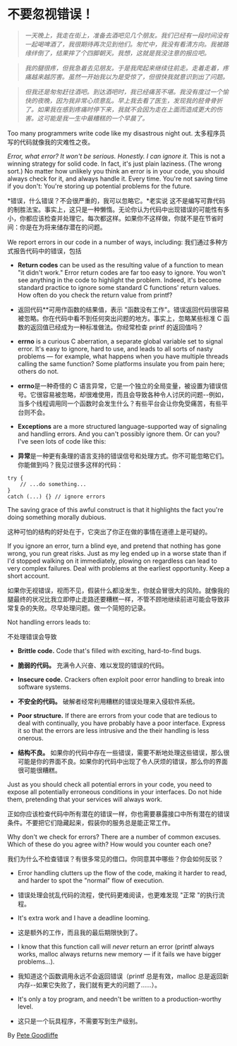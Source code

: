 # 不要忽视错误！

> _一天晚上，我走在街上，准备去酒吧见几个朋友。我们已经有一段时间没有一起喝啤酒了，我很期待再次见到他们。匆忙中，我没有看清方向。我被路缘绊倒了，结果摔了个四脚朝天。我想，这就是我没注意的报应吧。_

> _我的腿很疼，但我急着去见朋友。于是我爬起来继续往前走。走着走着，疼痛越来越厉害。虽然一开始我以为是受惊了，但很快我就意识到出了问题。_

> _但我还是匆匆赶往酒吧。到达酒吧时，我已经痛苦不堪。我没有度过一个愉快的夜晚，因为我非常心烦意乱。早上我去看了医生，发现我的胫骨骨折了。如果我在感到疼痛时停下来，我就不会因为走在上面而造成更大的伤害。这可能是我一生中最糟糕的一个早晨了。_

Too many programmers write code like my disastrous night out.
太多程序员写的代码就像我的灾难性之夜。

_Error, what error? It won't be serious. Honestly. I can ignore it._ This is not a winning strategy for solid code. In fact, it's just plain laziness. (The wrong sort.) No matter how unlikely you think an error is in your code, you should always check for it, and always handle it. Every time. You're not saving time if you don't: You're storing up potential problems for the future.

*错误，什么错误？不会很严重的，我可以忽略它。*老实说 这不是编写可靠代码的制胜法宝。事实上，这只是一种懒惰。无论你认为代码中出现错误的可能性有多小，你都应该检查并处理它。每次都这样。如果你不这样做，你就不是在节省时间：你是在为将来储存潜在的问题。

We report errors in our code in a number of ways, including:
我们通过多种方式报告代码中的错误，包括

- **Return codes** can be used as the resulting value of a function to mean "it didn't work." Error return codes are far too easy to ignore. You won't see anything in the code to highlight the problem. Indeed, it's become standard practice to ignore some standard C functions' return values. How often do you check the return value from printf?

- 返回代码\*\*可用作函数的结果值，表示 "函数没有工作"。错误返回代码很容易被忽略。你在代码中看不到任何突出问题的地方。事实上，忽略某些标准 C 函数的返回值已经成为一种标准做法。你经常检查 printf 的返回值吗？

- **errno** is a curious C aberration, a separate global variable set to signal error. It's easy to ignore, hard to use, and leads to all sorts of nasty problems — for example, what happens when you have multiple threads calling the same function? Some platforms insulate you from pain here; others do not.
- **errno**是一种奇怪的 C 语言异常，它是一个独立的全局变量，被设置为错误信号。它很容易被忽略，却很难使用，而且会导致各种令人讨厌的问题--例如，当多个线程调用同一个函数时会发生什么？有些平台会让你免受痛苦，有些平台则不会。

- **Exceptions** are a more structured language-supported way of signaling and handling errors. And you can't possibly ignore them. Or can you? I've seen lots of code like this:
- **异常**是一种更有条理的语言支持的错误信号和处理方式。你不可能忽略它们。你能做到吗？我见过很多这样的代码：

```
try {
    // ...do something...
}
catch (...) {} // ignore errors
```

The saving grace of this awful construct is that it highlights the fact you're doing something morally dubious.

这种可怕的结构的好处在于，它突出了你正在做的事情在道德上是可疑的。

If you ignore an error, turn a blind eye, and pretend that nothing has gone wrong, you run great risks. Just as my leg ended up in a worse state than if I'd stopped walking on it immediately, plowing on regardless can lead to very complex failures. Deal with problems at the earliest opportunity. Keep a short account.

如果你无视错误，视而不见，假装什么都没发生，你就会冒很大的风险。就像我的腿最终的状况比我立即停止走路还要糟糕一样，不管不顾地继续前进可能会导致非常复杂的失败。尽早处理问题。做一个简短的记录。

Not handling errors leads to:

不处理错误会导致

- **Brittle code.** Code that's filled with exciting, hard-to-find bugs.
- **脆弱的代码。** 充满令人兴奋、难以发现的错误的代码。

- **Insecure code.** Crackers often exploit poor error handling to break into software systems.
- **不安全的代码。** 破解者经常利用糟糕的错误处理来入侵软件系统。

- **Poor structure.** If there are errors from your code that are tedious to deal with continually, you have probably have a poor interface. Express it so that the errors are less intrusive and the their handling is less onerous.
- **结构不良。** 如果你的代码中存在一些错误，需要不断地处理这些错误，那么很可能是你的界面不良。如果你的代码中出现了令人厌烦的错误，那么你的界面很可能很糟糕。

Just as you should check all potential errors in your code, you need to expose all potentially erroneous conditions in your interfaces. Do not hide them, pretending that your services will always work.

正如你应该检查代码中所有潜在的错误一样，你也需要暴露接口中所有潜在的错误条件。不要把它们隐藏起来，假装你的服务总是能正常工作。

Why don't we check for errors? There are a number of common excuses. Which of these do you agree with? How would you counter each one?

我们为什么不检查错误？有很多常见的借口。你同意其中哪些？你会如何反驳？

- Error handling clutters up the flow of the code, making it harder to read, and harder to spot the "normal" flow of execution.
- 错误处理会扰乱代码的流程，使代码更难阅读，也更难发现 "正常 "的执行流程。

- It's extra work and I have a deadline looming.
- 这是额外的工作，而且我的最后期限快到了。

- I know that this function call will _never_ return an error (printf always works, malloc always returns new memory — if it fails we have bigger problems...).
- 我知道这个函数调用永远不会返回错误（printf 总是有效，malloc 总是返回新内存--如果它失败了，我们就有更大的问题了......）。

- It's only a toy program, and needn't be written to a production-worthy level.
- 这只是一个玩具程序，不需要写到生产级别。

By [Pete Goodliffe](http://programmer.97things.oreilly.com/wiki/index.php/Pete_Goodliffe)
